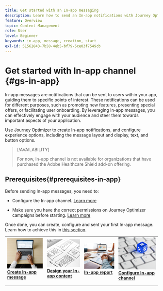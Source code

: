 ```yaml
---
title: Get started with an In-app messaging
description: Learn how to send an In-app notifications with Journey Optimizer
feature: Overview
topic: Content Management
role: User
level: Beginner
keywords: in-app, message, creation, start
exl-id: 51562843-7b50-4eb5-bf79-5ce03f7549cb
---
```

# Get started with In-app channel {#gs-in-app}

In-app messages are notifications that can be sent to users within your app, guiding them to specific points of interest. These notifications can be used for different purposes, such as promoting new features, presenting special offers, or facilitating user onboarding. By leveraging In-app messages, you can effectively engage with your audience and steer them towards important aspects of your application.

Use Journey Optimizer to create In-app notifications, and configure experience options, including the message layout and display, text, and button options.

>[!AVAILABILITY]
>
>For now, In-app channel is not available for organizations that have purchased the Adobe Healthcare Shield add-on offering.
>

## Prerequisites{#prerequisites-in-app}

Before sending In-app messages, you need to:

* Configure the In-app channel. [Learn more](inapp-configuration.md)

* Make sure you have the correct permissions on Journey Optimizer campaigns before starting<!--, even if you plan to only use in-app messages in journeys. Campaign permissions are still required-->. [Learn more](../campaigns/get-started-with-campaigns.md#campaign-prerequisites)

Once done, you can create, configure and sent your first In-app message. Learn how to achieve this in [this section](create-in-app.md).

<table style="table-layout:fixed"><tr style="border: 0;">
<td>
<a href="create-in-app.md">
<img alt="Lead" src="../assets/do-not-localize/inapp-create.jpeg">
</a>
<div><a href="create-in-app.md"><strong>Create In-app message</strong>
</div>
<p>
</td>
<td>
<a href="design-in-app.md">
<img alt="Infrequent" src="../assets/do-not-localize/inapp-design.jpg">
</a>
<div>
<a href="design-in-app.md"><strong>Design your In-app content</strong></a>
</div>
<p></td>
<td>
<a href="../reports/campaign-global-report.md#inapp-global">
<img alt="Validation" src="../assets/do-not-localize/inapp-report.jpg">
</a>
<div>
<a href="../reports/campaign-global-report.md#inapp-global"><strong>In-app report</strong></a>
</div>
<p>
</td>
<td>
<a href="inapp-configuration.md">
<img alt="Validation" src="../assets/do-not-localize/inapp-config.jpg">
</a>
<div>
<a href="inapp-configuration.md"><strong>Configure In-app channel</strong></a>
</div>
<p>
</td>
</tr></table>
